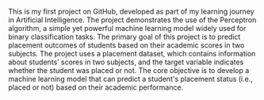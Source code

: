 This is my first project on GitHub, developed as part of my learning journey in Artificial Intelligence. The project demonstrates the use of the Perceptron algorithm, a simple yet powerful machine learning model widely used for binary classification tasks. The primary goal of this project is to predict placement outcomes of students based on their academic scores in two subjects.
The project uses a placement dataset, which contains information about students’ scores in two subjects, and the target variable indicates whether the student was placed or not. The core objective is to develop a machine learning model that can predict a student's placement status (i.e., placed or not) based on their academic performance.

